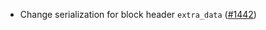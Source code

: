 - Change serialization for block header `extra_data`
  ([\#1442](https://github.com/axonweb3/axon/pull/1442))
